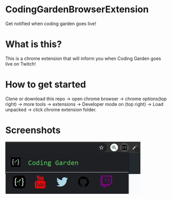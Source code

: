 # CodingGardenBrowserExtension
Get notified when coding garden goes live!

# What is this?
This is a chrome extension that will inform you when Coding Garden goes live on Twitch!

# How to get started
Clone or download this repo -> open chrome browser -> chrome options(top right) -> more tools -> extensions -> Developer mode on (top right) -> Load unpacked -> click chrome extension folder.

# Screenshots

![Coding Garden Browser Extension](https://github.com/mylesrangel/CodingGardenBrowserExtension/blob/master/images/Screenshot%201.JPG)

